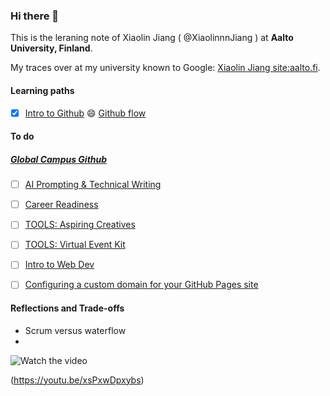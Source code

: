 ### Hi there 👋

This is the leraning note of Xiaolin Jiang ( @XiaolinnnJiang ) at **Aalto University, Finland**.

My traces over at my university known to Google: [Xiaolin Jiang site:aalto.fi](https://www.google.com/search?q=Xiaolin+Jiang+site%3Aaalto.fi). 

#### Learning paths

* [x] [Intro to Github](https://github.com/education/Series-Intro-to-GitHub-Flow) 😄 [Github flow](https://education.github.com/experiences/series_intro_github_flow)


#### To do


##### [Global Campus Github](https://education.github.com/globalcampus/student)

* [ ] [AI Prompting & Technical Writing](https://education.github.com/experiences/ai_prompt_tech_writing)
* [ ] [Career Readiness](https://education.github.com/experiences/career_readiness)
* [ ] [TOOLS: Aspiring Creatives](https://education.github.com/experiences/aspiring_creatives)
* [ ] [TOOLS: Virtual Event Kit](https://education.github.com/experiences/virtual_event_kit)
* [ ] [Intro to Web Dev](https://education.github.com/experiences/intro_to_web_dev)
* [ ] [Configuring a custom domain for your GitHub Pages site](https://docs.github.com/en/pages/configuring-a-custom-domain-for-your-github-pages-site)


#### Reflections and Trade-offs

* Scrum versus waterflow
* 
![Watch the video](https://img.youtube.com/vi/xsPxwDpxybs/default.jpg)

(https://youtu.be/xsPxwDpxybs)

<!--
**XiaolinnnJiang/XiaolinnnJiang** is a ✨ _special_ ✨ repository because its `README.md` (this file) appears on your GitHub profile.

Here are some ideas to get you started:

- 🔭 I’m currently working on ...
- 🌱 I’m currently learning ...
- 👯 I’m looking to collaborate on ...
- 🤔 I’m looking for help with ...
- 💬 Ask me about ...
- 📫 How to reach me: ...
- 😄 Pronouns: ...
- ⚡ Fun fact: ...
-->
